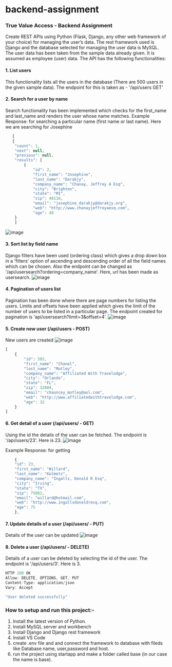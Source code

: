 
# backend-assignment
### True Value Access - Backend Assignment
Create REST APIs using Python (Flask, Django, any other web framework of your choice) for managing the user’s data.
The rest framework used is Django and the database selected for managing the user data is MySQL. 
The user data has been taken from the sample data already given. It is assumed as employee (user) data. 
The API has the following functionalities:

#### 1. List users 
This functionality lists all the users in the database (There are 500 users in the given sample data). The endpoint for this is taken as - '/api/users GET'

#### 2. Search for a user by name 
Search functionality has been implemented which checks for the first_name and last_name and renders the user whose name matches.
Example Response: for searching a particular name (first name or last name). Here we are searching for Josephine
```js
   [
   {
    "count": 1,
    "next": null,
    "previous": null,
    "results": [
        {
            "id": 2,
            "first_name": "Josephine",
            "last_name": "Darakjy",
            "company_name": "Chanay, Jeffrey A Esq",
            "city": "Brighton",
            "state": "MI",
            "zip": 48116,
            "email": "josephine_darakjy@darakjy.org",
            "web": "http://www.chanayjeffreyaesq.com",
            "age": 48
    }
    ]
```

![image](https://user-images.githubusercontent.com/83527617/190898445-86ab0966-2866-441c-9267-d74f258abda6.png)


#### 3. Sort list by field name
Django filters have been used (ordering class) which gives a drop down box in a 'filters' option of ascending and descending order of all the field names which can be chosen. Also the endpoint can be changed as '/api/usersearch?ordering=company_name'. Here, url has been made as usersearch.
![image](https://user-images.githubusercontent.com/83527617/190898851-83ece6a0-7fb4-4bdc-a4ed-8b8c3d906894.png)


#### 4. Pagination of users list 
Pagination has been done where there are page numbers for listing the users. Limits and offsets have been applied which gives the limit of the number of users to be listed in a particular page. The endpoint created for pagination is 'api/usersearch?limit=3&offset=4'.
![image](https://user-images.githubusercontent.com/83527617/190898828-c6aedbf7-06cf-4799-a29b-44e0bf08928a.png)

 
#### 5. Create new user (/api/users - POST) 
New users are created
![image](https://user-images.githubusercontent.com/83527617/190898747-142c6d09-5c47-4a3e-bf1d-d868d45f87a4.png)
```js
[
    {
        "id": 502,
        "first_name": "Chanel",
        "last_name": "Motley",
        "company_name": "Affiliated With Travelodge",
        "city": "Orlando",
        "state": "FL",
        "zip": 32804,
        "email": "chauncey_motley@aol.com",
        "web": "http://www.affiliatedwithtravelodge.com",
        "age": 32
    }
]
```

#### 6. Get detail of a user (/api/users/ - GET) 
Using the id the details of the user can be fetched. The endpoint is '/api/users/23'. Here <id> is 23. 
![image](https://user-images.githubusercontent.com/83527617/190898957-f10a60f8-249e-4e5a-994b-c1dd330480df.png)

Example Response: for getting 
```js
    {
    "id": 23,
    "first_name": "Willard",
    "last_name": "Kolmetz",
    "company_name": "Ingalls, Donald R Esq",
    "city": "Irving",
    "state": "TX",
    "zip": 75062,
    "email": "willard@hotmail.com",
    "web": "http://www.ingallsdonaldresq.com",
    "age": 75
    },
```

#### 7. Update details of a user (/api/users/ - PUT) 
Details of the user can be updated
![image](https://user-images.githubusercontent.com/83527617/190898903-baa09fdf-2dae-49e1-a4e4-a46a4125100f.png)


#### 8. Delete a user (/api/users/ - DELETE) 
Details of a user can be deleted by selecting the id of the user. The endpoint is '/api/users/3'. Here <id> is 3. 
```js
HTTP 200 OK
Allow: DELETE, OPTIONS, GET, PUT
Content-Type: application/json
Vary: Accept

"User deleted successfully"
```

### How to setup and run this project:-
1) Install the latest version of Python. 
2) Install MySQL server and workbench 
3) Install Django and Django rest framework
4) Install VS Code 
5) create .env file and and connect the framework to database with fileds like Database name, user,password and host.
6) run the project using startapp and make a folder called base (in our case the name is base).
